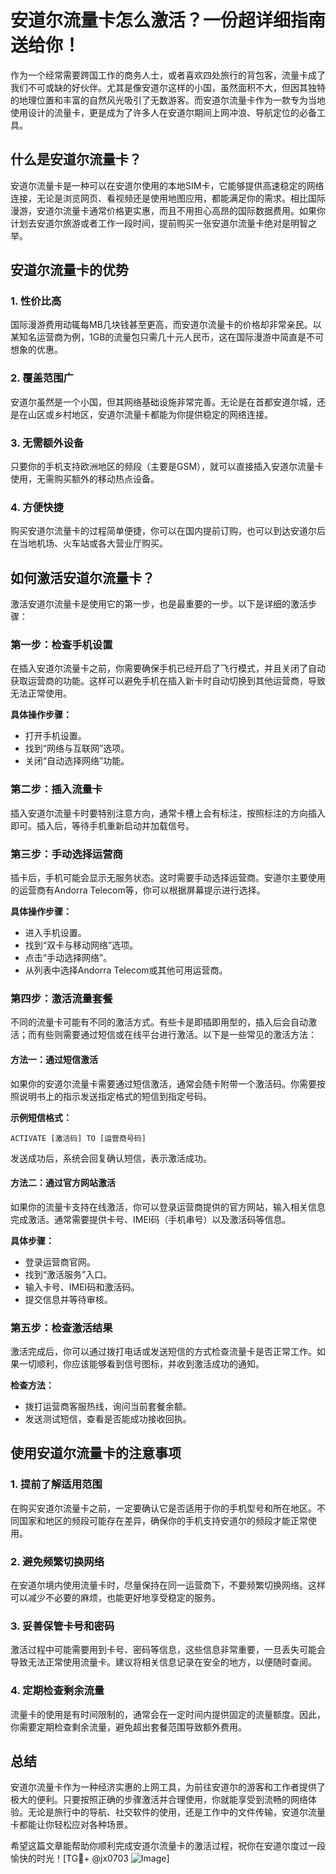 # 安道尔流量卡怎么激活？一份超详细指南送给你！

作为一个经常需要跨国工作的商务人士，或者喜欢四处旅行的背包客，流量卡成了我们不可或缺的好伙伴。尤其是像安道尔这样的小国，虽然面积不大，但因其独特的地理位置和丰富的自然风光吸引了无数游客。而安道尔流量卡作为一款专为当地使用设计的流量卡，更是成为了许多人在安道尔期间上网冲浪、导航定位的必备工具。

## 什么是安道尔流量卡？

安道尔流量卡是一种可以在安道尔使用的本地SIM卡，它能够提供高速稳定的网络连接，无论是浏览网页、看视频还是使用地图应用，都能满足你的需求。相比国际漫游，安道尔流量卡通常价格更实惠，而且不用担心高昂的国际数据费用。如果你计划去安道尔旅游或者工作一段时间，提前购买一张安道尔流量卡绝对是明智之举。

## 安道尔流量卡的优势

### 1. **性价比高**
   国际漫游费用动辄每MB几块钱甚至更高，而安道尔流量卡的价格却非常亲民。以某知名运营商为例，1GB的流量包只需几十元人民币，这在国际漫游中简直是不可想象的优惠。

### 2. **覆盖范围广**
   安道尔虽然是一个小国，但其网络基础设施非常完善。无论是在首都安道尔城，还是在山区或乡村地区，安道尔流量卡都能为你提供稳定的网络连接。

### 3. **无需额外设备**
   只要你的手机支持欧洲地区的频段（主要是GSM），就可以直接插入安道尔流量卡使用，无需购买额外的移动热点设备。

### 4. **方便快捷**
   购买安道尔流量卡的过程简单便捷，你可以在国内提前订购，也可以到达安道尔后在当地机场、火车站或各大营业厅购买。

## 如何激活安道尔流量卡？

激活安道尔流量卡是使用它的第一步，也是最重要的一步。以下是详细的激活步骤：

### 第一步：检查手机设置
   在插入安道尔流量卡之前，你需要确保手机已经开启了飞行模式，并且关闭了自动获取运营商的功能。这样可以避免手机在插入新卡时自动切换到其他运营商，导致无法正常使用。

   **具体操作步骤：**
   - 打开手机设置。
   - 找到“网络与互联网”选项。
   - 关闭“自动选择网络”功能。

### 第二步：插入流量卡
   插入安道尔流量卡时要特别注意方向，通常卡槽上会有标注，按照标注的方向插入即可。插入后，等待手机重新启动并加载信号。

### 第三步：手动选择运营商
   插卡后，手机可能会显示无服务状态。这时需要手动选择运营商。安道尔主要使用的运营商有Andorra Telecom等，你可以根据屏幕提示进行选择。

   **具体操作步骤：**
   - 进入手机设置。
   - 找到“双卡与移动网络”选项。
   - 点击“手动选择网络”。
   - 从列表中选择Andorra Telecom或其他可用运营商。

### 第四步：激活流量套餐
   不同的流量卡可能有不同的激活方式。有些卡是即插即用型的，插入后会自动激活；而有些则需要通过短信或在线平台进行激活。以下是一些常见的激活方法：

   #### 方法一：通过短信激活
   如果你的安道尔流量卡需要通过短信激活，通常会随卡附带一个激活码。你需要按照说明书上的指示发送指定格式的短信到指定号码。

   **示例短信格式：**
   ```
   ACTIVATE [激活码] TO [运营商号码]
   ```

   发送成功后，系统会回复确认短信，表示激活成功。

   #### 方法二：通过官方网站激活
   如果你的流量卡支持在线激活，你可以登录运营商提供的官方网站，输入相关信息完成激活。通常需要提供卡号、IMEI码（手机串号）以及激活码等信息。

   **具体步骤：**
   - 登录运营商官网。
   - 找到“激活服务”入口。
   - 输入卡号、IMEI码和激活码。
   - 提交信息并等待审核。

### 第五步：检查激活结果
   激活完成后，你可以通过拨打电话或发送短信的方式检查流量卡是否正常工作。如果一切顺利，你应该能够看到信号图标，并收到激活成功的通知。

   **检查方法：**
   - 拨打运营商客服热线，询问当前套餐余额。
   - 发送测试短信，查看是否能成功接收回执。

## 使用安道尔流量卡的注意事项

### 1. **提前了解适用范围**
   在购买安道尔流量卡之前，一定要确认它是否适用于你的手机型号和所在地区。不同国家和地区的频段可能存在差异，确保你的手机支持安道尔的频段才能正常使用。

### 2. **避免频繁切换网络**
   在安道尔境内使用流量卡时，尽量保持在同一运营商下，不要频繁切换网络。这样可以减少不必要的麻烦，也能更好地享受稳定的服务。

### 3. **妥善保管卡号和密码**
   激活过程中可能需要用到卡号、密码等信息，这些信息非常重要，一旦丢失可能会导致无法正常使用流量卡。建议将相关信息记录在安全的地方，以便随时查阅。

### 4. **定期检查剩余流量**
   流量卡的使用是有时间限制的，通常会在一定时间内提供固定的流量额度。因此，你需要定期检查剩余流量，避免超出套餐范围导致额外费用。

## 总结

安道尔流量卡作为一种经济实惠的上网工具，为前往安道尔的游客和工作者提供了极大的便利。只要按照正确的步骤激活并合理使用，你就能享受到流畅的网络体验。无论是旅行中的导航、社交软件的使用，还是工作中的文件传输，安道尔流量卡都能让你轻松应对各种场景。

希望这篇文章能帮助你顺利完成安道尔流量卡的激活过程，祝你在安道尔度过一段愉快的时光！[TG💪+ @jx0703 ![Image](https://github.com/user-attachments/assets/dbca1d08-cadb-493c-b0ec-ad6f7a83f270)]